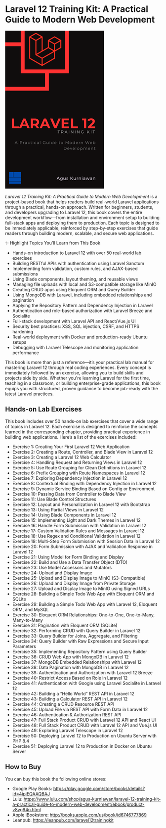 # Laravel 12 Training Kit: A Practical Guide to Modern Web Development

<img src="images/thumbnail.png"  width="320">

*Laravel 12 Training Kit: A Practical Guide to Modern Web Development* is a project-based book that helps readers build real-world Laravel applications through a practical, hands-on approach. Written for beginners, students, and developers upgrading to Laravel 12, this book covers the entire development workflow—from installation and environment setup to building full-stack apps and deploying them to production. Each topic is designed to be immediately applicable, reinforced by step-by-step exercises that guide readers through building modern, scalable, and secure web applications.

✨ Highlight Topics You’ll Learn from This Book

* Hands-on introduction to Laravel 12 with over 50 real-world lab exercises
* Building RESTful APIs with authentication using Laravel Sanctum
* Implementing form validation, custom rules, and AJAX-based submissions
* Using Blade components, layout theming, and reusable views
* Managing file uploads with local and S3-compatible storage like MinIO
* Creating CRUD apps using Eloquent ORM and Query Builder
* Using MongoDB with Laravel, including embedded relationships and pagination
* Applying the Repository Pattern and Dependency Injection in Laravel
* Authentication and role-based authorization with Laravel Breeze and Socialite
* Full-stack development with Laravel API and React/Vue.js UI
* Security best practices: XSS, SQL injection, CSRF, and HTTPS hardening
* Real-world deployment with Docker and production-ready Ubuntu setups
* Debugging with Laravel Telescope and monitoring application performance


This book is more than just a reference—it’s your practical lab manual for mastering Laravel 12 through real coding experiences. Every concept is immediately followed by an exercise, allowing you to build skills and projects side by side. Whether you're learning Laravel for the first time, teaching in a classroom, or building enterprise-grade applications, this book equips you with structured, proven guidance to become job-ready with the latest Laravel practices.



## Hands-on Lab Exercises

This book includes over 50 hands-on lab exercises that cover a wide range of topics in Laravel 12. Each exercise is designed to reinforce the concepts learned in the corresponding chapter, providing practical experience in building web applications. Here’s a list of the exercises included:

* Exercise 1: Creating Your First Laravel 12 Web Application
* Exercise 2: Creating a Route, Controller, and Blade View in Laravel 12
* Exercise 3: Creating a Laravel 12 Web Calculator
* Exercise 4: Handling Request and Returning Views in Laravel 12
* Exercise 5: Use Route Grouping for Clean Definitions in Laravel 12
* Exercise 6: Prefix Grouping with Route Namespaces in Laravel 12
* Exercise 7: Exploring Dependency Injection in Laravel 12
* Exercise 8: Contextual Binding with Dependency Injection in Laravel 12
* Exercise 9: Dynamic Service Binding Based on Config or Environment
* Exercise 10: Passing Data from Controller to Blade View
* Exercise 11: Use Blade Control Structures
* Exercise 12: Layout and Personalization in Laravel 12 with Bootstrap
* Exercise 13: Using Partial Views in Laravel 12
* Exercise 14: Using Blade Components in Laravel 12
* Exercise 15: Implementing Light and Dark Themes in Laravel 12
* Exercise 16: Handle Form Submission with Validation in Laravel 12
* Exercise 17: Custom Validation Rules and Messages in Laravel 12
* Exercise 18: Use Regex and Conditional Validation in Laravel 12
* Exercise 19: Multi-Step Form Submission with Session Data in Laravel 12
* Exercise 20: Form Submission with AJAX and Validation Response in Laravel 12
* Exercise 21: Using Model for Form Binding and Display
* Exercise 22: Build and Use a Data Transfer Object (DTO)
* Exercise 23: Use Model Accessors and Mutators
* Exercise 24: Upload and Display Image
* Exercise 25: Upload and Display Image to MinIO (S3-Compatible)
* Exercise 26: Upload and Display Image from Private Storage
* Exercise 27: Upload and Display Image to MinIO using Signed URLs
* Exercise 28: Building a Simple Todo Web App with Eloquent ORM and SQLite
* Exercise 29: Building a Simple Todo Web App with Laravel 12, Eloquent ORM, and MySQL
* Exercise 30: Eloquent ORM Relationships: One-to-One, One-to-Many, Many-to-Many
* Exercise 31: Pagination with Eloquent ORM (SQLite)
* Exercise 32: Performing CRUD with Query Builder in Laravel 12
* Exercise 33: Query Builder for Joins, Aggregate, and Filtering
* Exercise 34: Query Builder with Raw Expressions and Secure Input Parameters
* Exercise 35: Implementing Repository Pattern using Query Builder
* Exercise 36: CRUD Web App with MongoDB in Laravel 12
* Exercise 37: MongoDB Embedded Relationships with Laravel 12
* Exercise 38: Data Pagination with MongoDB in Laravel 12
* Exercise 39: Authentication and Authorization with Laravel 12 Breeze
* Exercise 40: Restrict Access Based on Role in Laravel 12
* Exercise 41: Authentication with Google using Laravel Socialite in Laravel 12
* Exercise 42: Building a “Hello World” REST API in Laravel 12
* Exercise 43: Building a Calculator REST API in Laravel 12
* Exercise 44: Creating a CRUD Resource REST API
* Exercise 45: Upload File via REST API with Form Data in Laravel 12
* Exercise 46: Authentication & Authorization REST API
* Exercise 47: Full Stack Product CRUD with Laravel 12 API and React UI
* Exercise 48: Full Stack Product CRUD with Laravel 12 API and Vue.js UI
* Exercise 49: Exploring Laravel Telescope in Laravel 12
* Exercise 50: Deploying Laravel 12 to Production on Ubuntu Server with PHP 8.4
* Exercise 51: Deploying Laravel 12 to Production in Docker on Ubuntu Server


## How to Buy

You can buy this book the following online stores:

* Google Play Books: https://play.google.com/store/books/details?id=4ipiEQAAQBAJ 
* Lulu: https://www.lulu.com/shop/agus-kurniawan/laravel-12-training-kit-a-practical-guide-to-modern-web-development/ebook/product-v8yg94n.html
* Apple iBookstore: http://books.apple.com/us/book/id6746777869
* Leanpub: https://leanpub.com/laravel12trainingkit
